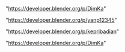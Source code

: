 "https://developer.blender.org/p/DimKa"

"https://developer.blender.org/p/yanp12345"

"https://developer.blender.org/p/kepribadian"

 
"https://developer.blender.org/p/DimKa"


 
